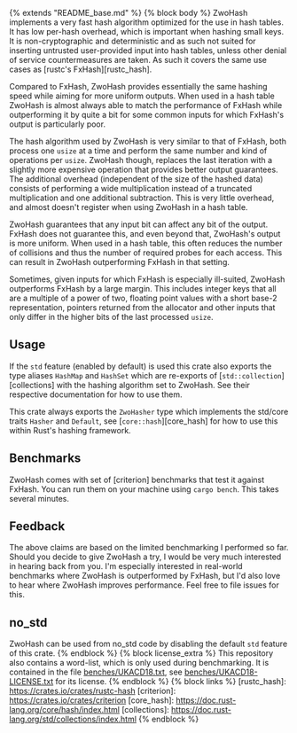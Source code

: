 {% extends "README_base.md" %}
{% block body %}
ZwoHash implements a very fast hash algorithm optimized for the use in
hash tables. It has low per-hash overhead, which is important when hashing small
keys. It is non-cryptographic and deterministic and as such not suited for
inserting untrusted user-provided input into hash tables, unless other denial of
service countermeasures are taken. As such it covers the same use cases as
[rustc's FxHash][rustc_hash].

Compared to FxHash, ZwoHash provides essentially the same hashing speed while
aiming for more uniform outputs. When used in a hash table ZwoHash is almost
always able to match the performance of FxHash while outperforming it by quite
a bit for some common inputs for which FxHash's output is particularly poor.

The hash algorithm used by ZwoHash is very similar to that of FxHash, both
process one `usize` at a time and perform the same number and kind of
operations per `usize`. ZwoHash though, replaces the last iteration with a
slightly more expensive operation that provides better output guarantees. The
additional overhead (independent of the size of the hashed data) consists of
performing a wide multiplication instead of a truncated multiplication and one
additional subtraction. This is very little overhead, and almost doesn't
register when using ZwoHash in a hash table.

ZwoHash guarantees that any input bit can affect any bit of the output. FxHash
does not guarantee this, and even beyond that, ZwoHash's output is more
uniform. When used in a hash table, this often reduces the number of collisions
and thus the number of required probes for each access. This can result in
ZwoHash outperforming FxHash in that setting.

Sometimes, given inputs for which FxHash is especially ill-suited, ZwoHash
outperforms FxHash by a large margin. This includes integer keys that all are a
multiple of a power of two, floating point values with a short base-2
representation, pointers returned from the allocator and other inputs that only
differ in the higher bits of the last processed `usize`.

## Usage

If the `std` feature (enabled by default) is used this crate also exports the
type aliases `HashMap` and `HashSet` which are re-exports of
[`std::collection`][collections] with the hashing algorithm set to ZwoHash. See
their respective documentation for how to use them.

This crate always exports the `ZwoHasher` type which implements the std/core
traits `Hasher` and `Default`, see [`core::hash`][core_hash] for how to use
this within Rust's hashing framework.

## Benchmarks

ZwoHash comes with set of [criterion] benchmarks that test it against FxHash.
You can run them on your machine using `cargo bench`. This takes several
minutes.

## Feedback

The above claims are based on the limited benchmarking I performed so far.
Should you decide to give ZwoHash a try, I would be very much interested in
hearing back from you. I'm especially interested in real-world benchmarks where
ZwoHash is outperformed by FxHash, but I'd also love to hear where ZwoHash
improves performance. Feel free to file issues for this.

## no_std

ZwoHash can be used from no_std code by disabling the default `std` feature of
this crate.
{% endblock %}
{% block license_extra %}
This repository also contains a word-list, which is only used during
benchmarking. It is contained in the file
[benches/UKACD18.txt](benches/UKACD18.txt), see
[benches/UKACD18-LICENSE.txt](benches/UKACD18-LICENSE.txt) for its license.
{% endblock %}
{% block links %}
[rustc_hash]: https://crates.io/crates/rustc-hash
[criterion]: https://crates.io/crates/criterion
[core_hash]: https://doc.rust-lang.org/core/hash/index.html
[collections]: https://doc.rust-lang.org/std/collections/index.html
{% endblock %}
